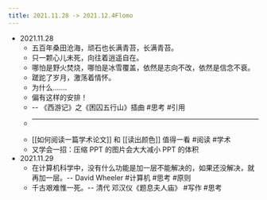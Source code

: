 ```yaml
---
title: 2021.11.28 -> 2021.12.4Flomo
---
```


- 2021.11.28
	- 五百年桑田沧海，顽石也长满青苔，长满青苔。
	- 只一颗心儿未死，向往着逍遥自在。
	- 哪怕是野火焚烧，哪怕是冰雪覆盖，依然是志向不改，依然是信念不衰。
	- 蹉跎了岁月，激荡着情怀。
	- 为什么.......
	- 偏有这样的安排！
	- -- 《西游记》之《困囚五行山》插曲 #思考 #引用
	-
	  ---
	- [[如何阅读一篇学术论文]] 和 [[读出颜色]] 值得一看 #阅读 #学术
	- 又学会一招：压缩 PPT 的图片会大大减小 PPT 的体积
- 2021.11.29
	- 在计算机科学中，没有什么功能是加一层不能解决的，如果还没解决，就再加一层。-- David Wheeler #计算机 #思考 #原则
	- 千古艰难惟一死。-- 清代 邓汉仪《题息夫人庙》 #写作 #思考